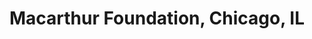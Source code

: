 ---
title: "Macarthur Foundation, Chicago, IL"
project_id: 
conference_id: ""
presenters:
   - peter_bandettini
summary: "Macarthur Foundation, Chicago, IL"
file: /assets/presentations/
filename: 
layout: presentation
---